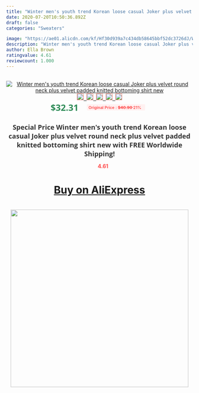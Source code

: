```yaml
---
title: "Winter men's youth trend Korean loose casual Joker plus velvet round neck plus velvet padded knitted bottoming shirt new"
date: 2020-07-20T10:50:36.892Z
draft: false
categories: "Sweaters"

image: "https://ae01.alicdn.com/kf/Hf30d939a7c434db58645bbf52dc3726dJ/Winter-men-s-youth-trend-Korean-loose-casual-Joker-plus-velvet-round-neck-plus-velvet-padded.jpg"
description: "Winter men's youth trend Korean loose casual Joker plus velvet round neck plus velvet padded knitted bottoming shirt new"
author: Ella Brown
ratingvalue: 4.61
reviewcount: 1.000
---
```

<br>
<div style="text-align: center;">
<a href="https://s.click.aliexpress.com/e/_AfipZT" target="_blank" rel="nofollow noopener noreferrer"><img alt="Winter men's youth trend Korean loose casual Joker plus velvet round neck plus velvet padded knitted bottoming shirt new" class="magnifier-image" src="https://ae01.alicdn.com/kf/Hf30d939a7c434db58645bbf52dc3726dJ/Winter-men-s-youth-trend-Korean-loose-casual-Joker-plus-velvet-round-neck-plus-velvet-padded.jpg_640x640.jpg">
<br>
<img style="border:1px solid salmon" src="https://ae01.alicdn.com/kf/Hf30d939a7c434db58645bbf52dc3726dJ/Winter-men-s-youth-trend-Korean-loose-casual-Joker-plus-velvet-round-neck-plus-velvet-padded.jpg_120x120.jpg">&nbsp;&nbsp;<img style="border:1px solid salmon" src="https://ae01.alicdn.com/kf/H92fe602d749d48e3aa6b9684a1ab9a20j/Winter-men-s-youth-trend-Korean-loose-casual-Joker-plus-velvet-round-neck-plus-velvet-padded.jpg_120x120.jpg">&nbsp;&nbsp;<img style="border:1px solid salmon" src="https://ae01.alicdn.com/kf/H0c257d49b182457baa3c1079f51f010cl/Winter-men-s-youth-trend-Korean-loose-casual-Joker-plus-velvet-round-neck-plus-velvet-padded.jpg_120x120.jpg">&nbsp;&nbsp;<img style="border:1px solid salmon" src="_120x120.jpg">&nbsp;&nbsp;<img style="border:1px solid salmon" src="https://ae01.alicdn.com/kf/He0821228b4d141e98d7cf084ab513921K/Winter-men-s-youth-trend-Korean-loose-casual-Joker-plus-velvet-round-neck-plus-velvet-padded.jpg_120x120.jpg"></a></div><br0>
<div style="text-align: center;"><span style="background-color: white; border: 0px; box-sizing: border-box; color: seagreen; display: inline-block; font-family: &quot;open sans&quot; , &quot;arial&quot; , &quot;helvetica&quot; , sans-serif , &quot;heiti&quot;; font-size: 24px; font-stretch: inherit; font-weight: 700; line-height: inherit; margin: 0px 10px 0px 0px; padding: 0px; vertical-align: middle;">$32.31 </span>
<span style="background: rgb(255 , 241 , 241); border-radius: 3px; border: 0px; box-sizing: border-box; color: #ff4747; display: inline-block; font-family: inherit; font-size: 12px; font-stretch: inherit; font-style: inherit; font-variant: inherit; font-weight: 600; line-height: inherit; margin: 0px; padding: 2px 5px; transform: scale(0.9); vertical-align: middle;">Original Price : <b style="text-decoration: line-through;">$40.90 </b> 21%&nbsp;&nbsp;</span></div>
<h1 style="color: #333333; display: inline-block; font-family: &quot;open sans&quot; , &quot;arial&quot; , &quot;helvetica&quot; , sans-serif , &quot;heiti&quot;; font-size: 18px; font-stretch: inherit; font-weight: 700; text-align: center;">Special Price Winter men's youth trend Korean loose casual Joker plus velvet round neck plus velvet padded knitted bottoming shirt new with FREE Worldwide Shipping!</h1>
<div style="color: #ff4747; text-align: center;">
<img src="https://4.bp.blogspot.com/-M0ZcTcb-5uY/XleCXlxnR4I/AAAAAAAAAEc/OrjgMkXV1oMQFaCRZj5HQwOCBcu3w1FegCPcBGAYYCw/s1600/star.png" style="height: 15px;">&nbsp;<b>4.61</b></div>
<div class="button_cont" align="center"><a class="buynow_a" href="https://s.click.aliexpress.com/e/_AfipZT" target="_blank" rel="nofollow noopener noreferrer"><H1>Buy on AliExpress</H1></a></div><br>
<div class="separator" style="clear: both; text-align: center;">
<img src="https://lh3.googleusercontent.com/-pTy5HemUv9M/XlePHvY0dAI/AAAAAAAAAE4/0nX5iRUoIWY8eMW9Dpxeirr157OZliDIgCLcBGAsYHQ/s1600/badge.gif" width="480">
</div>

